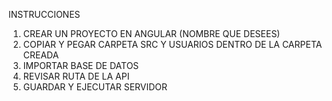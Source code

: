 INSTRUCCIONES

1. CREAR UN PROYECTO EN ANGULAR (NOMBRE QUE DESEES)
2. COPIAR Y PEGAR CARPETA SRC Y USUARIOS DENTRO DE LA CARPETA CREADA
3. IMPORTAR BASE DE DATOS
4. REVISAR RUTA DE LA API
5. GUARDAR Y EJECUTAR SERVIDOR
